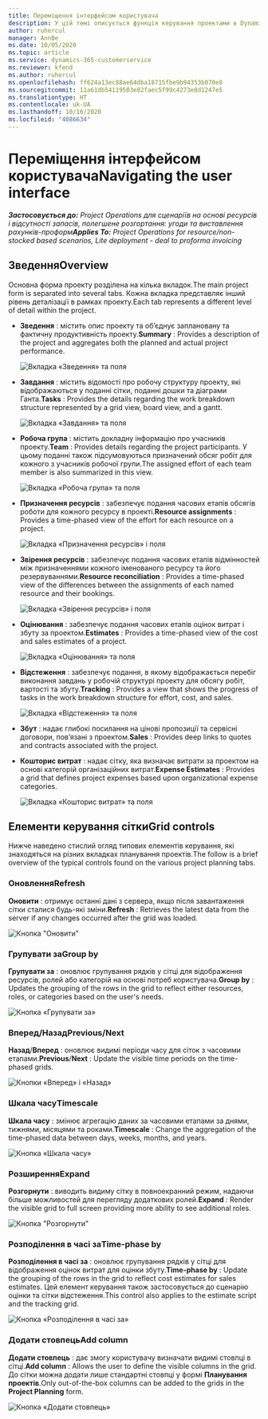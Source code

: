 ```yaml
---
title: Переміщення інтерфейсом користувача
description: У цій темі описується функція керування проектами в Dynamics 365 Project Operations.
author: ruhercul
manager: AnnBe
ms.date: 10/05/2020
ms.topic: article
ms.service: dynamics-365-customerservice
ms.reviewer: kfend
ms.author: ruhercul
ms.openlocfilehash: ff624a13ec88ae64dba18715fbe9b94353b070e8
ms.sourcegitcommit: 11a61db54119503e82faec5f99c4273e8d1247e5
ms.translationtype: HT
ms.contentlocale: uk-UA
ms.lasthandoff: 10/16/2020
ms.locfileid: "4086634"
---
```

# <a name="navigating-the-user-interface"></a><span data-ttu-id="bd9dc-103">Переміщення інтерфейсом користувача</span><span class="sxs-lookup"><span data-stu-id="bd9dc-103">Navigating the user interface</span></span>

<span data-ttu-id="bd9dc-104">_**Застосовується до:** Project Operations для сценаріїв на основі ресурсів і відсутності запасів, полегшене розгортання: угоди та виставлення рахунків-проформ_</span><span class="sxs-lookup"><span data-stu-id="bd9dc-104">_**Applies To:** Project Operations for resource/non-stocked based scenarios, Lite deployment - deal to proforma invoicing_</span></span>

## <a name="overview"></a><span data-ttu-id="bd9dc-105">Зведення</span><span class="sxs-lookup"><span data-stu-id="bd9dc-105">Overview</span></span>

<span data-ttu-id="bd9dc-106">Основна форма проекту розділена на кілька вкладок.</span><span class="sxs-lookup"><span data-stu-id="bd9dc-106">The main project form is separated into several tabs.</span></span> <span data-ttu-id="bd9dc-107">Кожна вкладка представляє інший рівень деталізації в рамках проекту.</span><span class="sxs-lookup"><span data-stu-id="bd9dc-107">Each tab represents a different level of detail within the project.</span></span>

- <span data-ttu-id="bd9dc-108">**Зведення** : містить опис проекту та об’єднує заплановану та фактичну продуктивність проекту.</span><span class="sxs-lookup"><span data-stu-id="bd9dc-108">**Summary** : Provides a description of the project and aggregates both the planned and actual project performance.</span></span>

    ![Вкладка «Зведення» та поля](media/navigation7.png)

- <span data-ttu-id="bd9dc-110">**Завдання** : містить відомості про робочу структуру проекту, які відображаються у поданні сітки, поданні дошки та діаграми Ганта.</span><span class="sxs-lookup"><span data-stu-id="bd9dc-110">**Tasks** : Provides the details regarding the work breakdown structure represented by a grid view, board view, and a gantt.</span></span>

    ![Вкладка «Завдання» та поля](media/navigation8.png)

- <span data-ttu-id="bd9dc-112">**Робоча група** : містить докладну інформацію про учасників проекту.</span><span class="sxs-lookup"><span data-stu-id="bd9dc-112">**Team** : Provides details regarding the project participants.</span></span> <span data-ttu-id="bd9dc-113">У цьому поданні також підсумовуються призначений обсяг робіт для кожного з учасників робочої групи.</span><span class="sxs-lookup"><span data-stu-id="bd9dc-113">The assigned effort of each team member is also summarized in this view.</span></span>

    ![Вкладка «Робоча група» та поля](media/navigation9.png)

- <span data-ttu-id="bd9dc-115">**Призначення ресурсів** : забезпечує подання часових етапів обсягів роботи для кожного ресурсу в проекті.</span><span class="sxs-lookup"><span data-stu-id="bd9dc-115">**Resource assignments** : Provides a time-phased view of the effort for each resource on a project.</span></span>

    ![Вкладка «Призначення ресурсів» і поля](media/navigation10.png)

- <span data-ttu-id="bd9dc-117">**Звірення ресурсів** : забезпечує подання часових етапів відмінностей між призначеннями кожного іменованого ресурсу та його резервуваннями.</span><span class="sxs-lookup"><span data-stu-id="bd9dc-117">**Resource reconciliation** : Provides a time-phased view of the differences between the assignments of each named resource and their bookings.</span></span>

    ![Вкладка «Звірення ресурсів» і поля](media/navigation11.png)

- <span data-ttu-id="bd9dc-119">**Оцінювання** : забезпечує подання часових етапів оцінок витрат і збуту за проектом.</span><span class="sxs-lookup"><span data-stu-id="bd9dc-119">**Estimates** : Provides a time-phased view of the cost and sales estimates of a project.</span></span>

    ![Вкладка «Оцінювання» та поля](media/navigation12.png)

- <span data-ttu-id="bd9dc-121">**Відстеження** : забезпечує подання, в якому відображається перебіг виконання завдань у робочій структурі проекту для обсягу робіт, вартості та збуту.</span><span class="sxs-lookup"><span data-stu-id="bd9dc-121">**Tracking** : Provides a view that shows the progress of tasks in the work breakdown structure for effort, cost, and sales.</span></span>

    ![Вкладка «Відстеження» та поля](media/navigation13.png)

- <span data-ttu-id="bd9dc-123">**Збут** : надає глибокі посилання на цінові пропозиції та сервісні договори, пов’язані з проектом.</span><span class="sxs-lookup"><span data-stu-id="bd9dc-123">**Sales** : Provides deep links to quotes and contracts associated with the project.</span></span>

- <span data-ttu-id="bd9dc-124">**Кошторис витрат** : надає сітку, яка визначає витрати за проектом на основі категорій організаційних витрат.</span><span class="sxs-lookup"><span data-stu-id="bd9dc-124">**Expense Estimates** : Provides a grid that defines project expenses based upon organizational expense categories.</span></span>

    ![Вкладка «Кошторис витрат» та поля](media/navigation14.png)

## <a name="grid-controls"></a><span data-ttu-id="bd9dc-126">Елементи керування сітки</span><span class="sxs-lookup"><span data-stu-id="bd9dc-126">Grid controls</span></span>

<span data-ttu-id="bd9dc-127">Нижче наведено стислий огляд типових елементів керування, які знаходяться на різних вкладках планування проектів.</span><span class="sxs-lookup"><span data-stu-id="bd9dc-127">The follow is a brief overview of the typical controls found on the various project planning tabs.</span></span>

### <a name="refresh"></a><span data-ttu-id="bd9dc-128">Оновлення</span><span class="sxs-lookup"><span data-stu-id="bd9dc-128">Refresh</span></span>

<span data-ttu-id="bd9dc-129">**Оновити** : отримує останні дані з сервера, якщо після завантаження сітки сталися будь-які зміни.</span><span class="sxs-lookup"><span data-stu-id="bd9dc-129">**Refresh** : Retrieves the latest data from the server if any changes occurred after the grid was loaded.</span></span>

![Кнопка "Оновити"](media/navigation7.png)

### <a name="group-by"></a><span data-ttu-id="bd9dc-131">Групувати за</span><span class="sxs-lookup"><span data-stu-id="bd9dc-131">Group by</span></span>

<span data-ttu-id="bd9dc-132">**Групувати за** : оновлює групування рядків у сітці для відображення ресурсів, ролей або категорій на основі потреб користувача.</span><span class="sxs-lookup"><span data-stu-id="bd9dc-132">**Group by** : Updates the grouping of the rows in the grid to reflect either resources, roles, or categories based on the user's needs.</span></span>

![Кнопка «Групувати за»](media/navigation6.png)

### <a name="previousnext"></a><span data-ttu-id="bd9dc-134">Вперед/Назад</span><span class="sxs-lookup"><span data-stu-id="bd9dc-134">Previous/Next</span></span>

<span data-ttu-id="bd9dc-135">**Назад**/**Вперед** : оновлює видимі періоди часу для сіток з часовими етапами.</span><span class="sxs-lookup"><span data-stu-id="bd9dc-135">**Previous**/**Next** : Update the visible time periods on the time-phased grids.</span></span>

![Кнопки «Вперед» і «Назад»](media/navigation2.png)

### <a name="timescale"></a><span data-ttu-id="bd9dc-137">Шкала часу</span><span class="sxs-lookup"><span data-stu-id="bd9dc-137">Timescale</span></span>

<span data-ttu-id="bd9dc-138">**Шкала часу** : змінює агрегацію даних за часовими етапами за днями, тижнями, місяцями та роками.</span><span class="sxs-lookup"><span data-stu-id="bd9dc-138">**Timescale** : Change the aggregation of the time-phased data between days, weeks, months, and years.</span></span>

![Кнопка «Шкала часу»](media/navigation3.png)

### <a name="expand"></a><span data-ttu-id="bd9dc-140">Розширення</span><span class="sxs-lookup"><span data-stu-id="bd9dc-140">Expand</span></span>

<span data-ttu-id="bd9dc-141">**Розгорнути** : виводить видиму сітку в повноекранний режим, надаючи більше можливостей для перегляду додаткових ролей.</span><span class="sxs-lookup"><span data-stu-id="bd9dc-141">**Expand** : Render the visible grid to full screen providing more ability to see additional roles.</span></span>

![Кнопка "Розгорнути"](media/navigation4.png)

### <a name="time-phase-by"></a><span data-ttu-id="bd9dc-143">Розподілення в часі за</span><span class="sxs-lookup"><span data-stu-id="bd9dc-143">Time-phase by</span></span>

<span data-ttu-id="bd9dc-144">**Розподілення в часі за** : оновлює групування рядків у сітці для відображення оцінок витрат для оцінки збуту.</span><span class="sxs-lookup"><span data-stu-id="bd9dc-144">**Time-phase by** : Update the grouping of the rows in the grid to reflect cost estimates for sales estimates.</span></span> <span data-ttu-id="bd9dc-145">Цей елемент керування також застосовується до сценарію оцінки та сітки відстеження.</span><span class="sxs-lookup"><span data-stu-id="bd9dc-145">This control also applies to the estimate script and the tracking grid.</span></span>

![Кнопка «Розподілення в часі за»](media/navigation0.png)

### <a name="add-column"></a><span data-ttu-id="bd9dc-147">Додати стовпець</span><span class="sxs-lookup"><span data-stu-id="bd9dc-147">Add column</span></span>

<span data-ttu-id="bd9dc-148">**Додати стовпець** : дає змогу користувачу визначати видимі стовпці в сітці.</span><span class="sxs-lookup"><span data-stu-id="bd9dc-148">**Add column** : Allows the user to define the visible columns in the grid.</span></span> <span data-ttu-id="bd9dc-149">До сітки можна додати лише стандартні стовпці у формі **Планування проектів**.</span><span class="sxs-lookup"><span data-stu-id="bd9dc-149">Only out-of-the-box columns can be added to the grids in the **Project Planning** form.</span></span>

![Кнопка «Додати стовпець»](media/navigation5.png)

